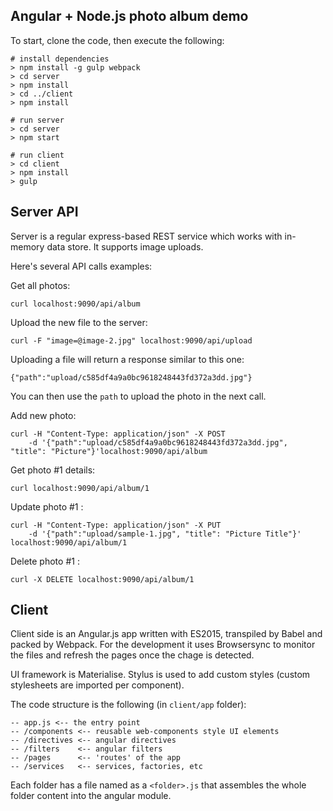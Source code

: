Angular + Node.js photo album demo
---------

To start, clone the code, then execute the following:

```
# install dependencies
> npm install -g gulp webpack
> cd server
> npm install
> cd ../client
> npm install

# run server
> cd server
> npm start

# run client
> cd client
> npm install
> gulp
```

Server API
----------
Server is a regular express-based REST service which works with in-memory data store. It supports image uploads. 

Here's several API calls examples:

Get all photos:

```
curl localhost:9090/api/album
```

Upload the new file to the server:
```
curl -F "image=@image-2.jpg" localhost:9090/api/upload
```

Uploading a file will return a response similar to this one:

```
{"path":"upload/c585df4a9a0bc9618248443fd372a3dd.jpg"}
```

You can then use the `path` to upload the photo in the next call.

Add new photo:
```
curl -H "Content-Type: application/json" -X POST
    -d '{"path":"upload/c585df4a9a0bc9618248443fd372a3dd.jpg", "title": "Picture"}'localhost:9090/api/album
```

Get photo #1 details:
```
curl localhost:9090/api/album/1
```

Update photo #1 :
```
curl -H "Content-Type: application/json" -X PUT
    -d '{"path":"upload/sample-1.jpg", "title": "Picture Title"}' localhost:9090/api/album/1
```

Delete photo #1 :
```
curl -X DELETE localhost:9090/api/album/1
```

Client
------
Client side is an Angular.js app written with ES2015, transpiled by Babel and packed by Webpack. For the development it uses Browsersync to monitor the files and refresh the pages once the chage is detected.

UI framework is Materialise.
Stylus is used to add custom styles (custom stylesheets are imported per component).

The code structure is the following (in `client/app` folder):

```
-- app.js <-- the entry point
-- /components <-- reusable web-components style UI elements
-- /directives <-- angular directives
-- /filters    <-- angular filters
-- /pages      <-- 'routes' of the app
-- /services   <-- services, factories, etc
```

Each folder has a file named as a `<folder>.js` that assembles the whole folder content into the angular module.